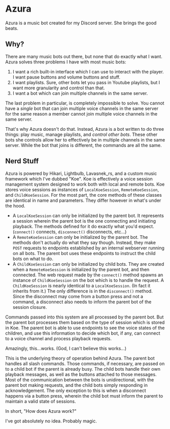 # Azura
Azura is a music bot created for my Discord server. She brings the good beats.

## Why?
There are many music bots out there, but none that do exactly what I want. Azura solves three problems I have with most music bots:

1. I want a rich built-in interface which I can use to interact with the player. I want pause buttons and volume buttons and stuff.
2. I want playlists. Sure, other bots let you pass in Youtube playlists, but I want more granularity and control than that.
3. I want a bot which can join multiple channels in the same server.

The last problem in particular, is completely impossible to solve. You cannot have a *single* bot that can join multiple voice channels in the same server for the same reason a member cannot join multiple voice channels in the same server.

That's why Azura doesn't do that. Instead, Azura is a bot written to do three things: play music, manage playlists, and *control other bots*. These other bots she controls allow her to effectively be in multiple channels in the same server. While the bot that joins is different, the commands are all the same.


## Nerd Stuff
Azura is powered by Hikari, Lightbulb, Lavasnek_rs, and a custom music framework which I've dubbed "Koe". Koe is effectively a voice session management system designed to work both with local and remote bots. Koe stores voice sessions as instances of `LocalKoeSession`, `RemoteKoeSession`, and `ChildKoeSession`. For the most part, the core methods of these classes are identical in name and parameters. They differ however in what's under the hood.

- A `LocalKoeSession` can only be initialized by the parent bot. It represents a session wherein the parent bot is the one connecting and initiating playback. The methods defined for it do exactly what you'd expect. (`connect()` connects, `disconnect()` disconnects, etc...)
- A `RemoteKoeSession` can only be initialized by the parent bot. The methods don't actually do what they say though. Instead, they make `POST` requests to endpoints established by an internal webserver running on all bots. The parent bot uses these endpoints to instruct the child bots on what to do.
- A `ChildKoeSession` can only be initialized by child bots. They are created when a `RemoteKoeSession` is initialized by the parent bot, and then connected. The web request made by the `connect()` method spawns an instance of `ChildKoeSession` on the bot which is to handle the request. A `ChildKoeSession` is nearly identical to a `LocalKoeSession`. (In fact it inherits from it.) The only difference is in the `disconnect()` method. Since the disconnect may come from a button press and not a command, a disconnect also needs to inform the parent bot of the session closure.

Commands passed into this system are all processed by the parent bot. But the parent bot processes them based on the type of session which is stored in Koe. The parent bot is able to use endpoints to see the voice states of the children, and use this information to decide which bot, if any, can connect to a voice channel and process playback requests.

Amazingly, this...works. (God, I can't believe this works...)

This is the underlying theory of operation behind Azura. The parent bot handles all slash commands. Those commands, if necessary, are passed on to a child bot if the parent is already busy. The child bots handle their own playback messages, as well as the buttons attached to those messages. Most of the communication between the bots is unidirectional, with the parent bot making requests, and the child bots simply responding in acknowledgement. The only exception to this is when a disconnect happens via a button press, wherein the child bot must inform the parent to maintain a valid state of sessions.

In short, "How does Azura work?"

I've got absolutely no idea. Probably magic.

